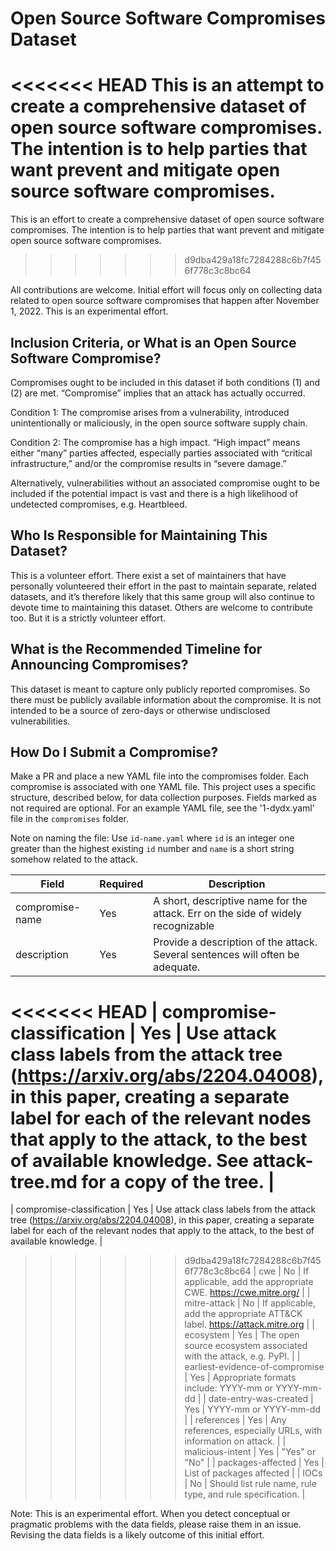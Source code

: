 # Open Source Software Compromises Dataset

<<<<<<< HEAD
This is an attempt to create a comprehensive dataset of open source software compromises. The intention is to help parties that want prevent and mitigate open source software compromises.
=======
This is an effort to create a comprehensive dataset of open source software compromises. The intention is to help parties that want prevent and mitigate open source software compromises.
>>>>>>> d9dba429a18fc7284288c6b7f456f778c3c8bc64

All contributions are welcome. Initial effort will focus only on collecting data related to open source software compromises that happen after November 1, 2022. This is an experimental effort.

## Inclusion Criteria, or What is an Open Source Software Compromise?

Compromises ought to be included in this dataset if both conditions (1) and (2) are met. “Compromise” implies that an attack has actually occurred.

Condition 1: The compromise arises from a vulnerability, introduced unintentionally or maliciously, in the open source software supply chain.

Condition 2: The compromise has a high impact. “High impact” means either “many” parties affected, especially parties associated with “critical infrastructure,” and/or the compromise results in “severe damage.”

Alternatively, vulnerabilities without an associated compromise ought to be included if the potential impact is vast and there is a high likelihood of undetected compromises, e.g. Heartbleed.


## Who Is Responsible for Maintaining This Dataset?

This is a volunteer effort. There exist a set of maintainers that have personally volunteered their effort in the past to maintain separate, related datasets, and it’s therefore likely that this same group will also continue to devote time to maintaining this dataset. Others are welcome to contribute too. But it is a strictly volunteer effort.

## What is the Recommended Timeline for Announcing Compromises?

This dataset is meant to capture only publicly reported compromises. So there must be publicly available information about the compromise. It is not intended to be a source of zero-days or otherwise undisclosed vulnerabilities.

## How Do I Submit a Compromise?

Make a PR and place a new YAML file into the compromises folder. Each compromise is associated with one YAML file. This project uses a specific structure, described below, for data collection purposes. Fields marked as not required are optional. For an example YAML file, see the '1-dydx.yaml' file in the `compromises` folder.

Note on naming the file: Use `id-name.yaml` where `id` is an integer one greater than the highest existing `id` number and `name` is a short string somehow related to the attack. 

| Field                           | Required  | Description    |
| -------------                   | --------- | -------------  |
| compromise-name                 | Yes       |  A short, descriptive name for the attack. Err on the side of widely recognizable  |
| description                     | Yes       |  Provide a description of the attack. Several sentences will often be adequate.  |
<<<<<<< HEAD
| compromise-classification       | Yes       |  Use attack class labels from the attack tree (https://arxiv.org/abs/2204.04008), in this paper, creating a separate label for each of the relevant nodes that apply to the attack, to the best of available knowledge. See attack-tree.md for a copy of the tree. |
=======
| compromise-classification       | Yes       |  Use attack class labels from the attack tree (https://arxiv.org/abs/2204.04008), in this paper, creating a separate label for each of the relevant nodes that apply to the attack, to the best of available knowledge.  |
>>>>>>> d9dba429a18fc7284288c6b7f456f778c3c8bc64
| cwe                             | No        |  If applicable, add the appropriate CWE. https://cwe.mitre.org/  |
| mitre-attack                    | No        |  If applicable, add the appropriate ATT&CK label. https://attack.mitre.org   |
| ecosystem                       | Yes       |  The open source ecosystem associated with the attack, e.g. PyPI.  |
| earliest-evidence-of-compromise | Yes       |  Appropriate formats include: YYYY-mm or YYYY-mm-dd  |
| date-entry-was-created          | Yes       |  YYYY-mm or YYYY-mm-dd  |
| references                      | Yes       |  Any references, especially URLs, with information on attack. |
| malicious-intent                | Yes       |  "Yes" or "No" |
| packages-affected               | Yes       |  List of packages affected |
| IOCs                            | No        |  Should list rule name, rule type, and rule specification. |

Note: This is an experimental effort. When you detect conceptual or pragmatic problems with the data fields, please raise them in an issue. Revising the data fields is a likely outcome of this initial effort.
